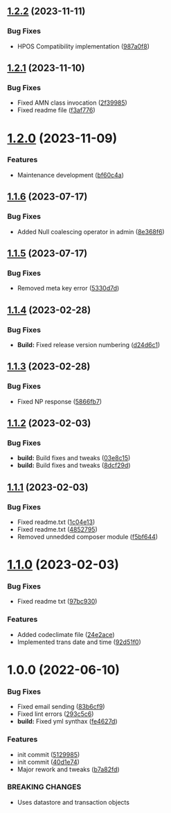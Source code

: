 ## [1.2.2](https://github.com/oblakstudio/woocommerce-nestpay/compare/v1.2.1...v1.2.2) (2023-11-11)


### Bug Fixes

* HPOS Compatibility implementation ([987a0f8](https://github.com/oblakstudio/woocommerce-nestpay/commit/987a0f893dae1cf170f66dd25220a90ed0277b06))

## [1.2.1](https://github.com/oblakstudio/woocommerce-nestpay/compare/v1.2.0...v1.2.1) (2023-11-10)


### Bug Fixes

* Fixed AMN class invocation ([2f39985](https://github.com/oblakstudio/woocommerce-nestpay/commit/2f399856430e2c44827a453e15d7cad7b2db0f41))
* Fixed readme file ([f3af776](https://github.com/oblakstudio/woocommerce-nestpay/commit/f3af776031d4e159ea53ea02f5fa436101d8b5f4))

# [1.2.0](https://github.com/oblakstudio/woocommerce-nestpay/compare/v1.1.6...v1.2.0) (2023-11-09)


### Features

* Maintenance development ([bf60c4a](https://github.com/oblakstudio/woocommerce-nestpay/commit/bf60c4ac669b27c5250aedb1a2ba8c77f63b2bf9))

## [1.1.6](https://github.com/oblakstudio/woocommerce-nestpay/compare/v1.1.5...v1.1.6) (2023-07-17)


### Bug Fixes

* Added Null coalescing operator in admin ([8e368f6](https://github.com/oblakstudio/woocommerce-nestpay/commit/8e368f6cf2ae8ff1692334278288ebfa9376b830))

## [1.1.5](https://github.com/oblakstudio/woocommerce-nestpay/compare/v1.1.4...v1.1.5) (2023-07-17)


### Bug Fixes

* Removed meta key error ([5330d7d](https://github.com/oblakstudio/woocommerce-nestpay/commit/5330d7de6a487246ba61586876ab95901405d94b))

## [1.1.4](https://github.com/oblakstudio/woocommerce-nestpay/compare/v1.1.3...v1.1.4) (2023-02-28)


### Bug Fixes

* **Build:** Fixed release version numbering ([d24d6c1](https://github.com/oblakstudio/woocommerce-nestpay/commit/d24d6c121720b58bd9f3dbdca60e57bea5810199))

## [1.1.3](https://github.com/oblakstudio/woocommerce-nestpay/compare/v1.1.2...v1.1.3) (2023-02-28)


### Bug Fixes

* Fixed NP response ([5866fb7](https://github.com/oblakstudio/woocommerce-nestpay/commit/5866fb7e2c93aa435cb272e6d023ed7b2b897350))

## [1.1.2](https://github.com/oblakstudio/woocommerce-nestpay/compare/v1.1.1...v1.1.2) (2023-02-03)


### Bug Fixes

* **build:** Build fixes and tweaks ([03e8c15](https://github.com/oblakstudio/woocommerce-nestpay/commit/03e8c1572c4f440b237bd8ac31b913bab6b02189))
* **build:** Build fixes and tweaks ([8dcf29d](https://github.com/oblakstudio/woocommerce-nestpay/commit/8dcf29dfffb5cacc7dc42b97419f16287068b6e1))

## [1.1.1](https://github.com/oblakstudio/woocommerce-nestpay/compare/v1.1.0...v1.1.1) (2023-02-03)


### Bug Fixes

* Fixed readme.txt ([1c04e13](https://github.com/oblakstudio/woocommerce-nestpay/commit/1c04e1342d358c974fe9ba635ae5fa5646a7da9f))
* Fixed readme.txt ([4852795](https://github.com/oblakstudio/woocommerce-nestpay/commit/48527956fb36bacc5045d7cde686389ba6135976))
* Removed unnedded composer module ([f5bf644](https://github.com/oblakstudio/woocommerce-nestpay/commit/f5bf644aaa9f552d4280bd92a3ecfe11b4717e1e))

# [1.1.0](https://github.com/oblakstudio/woocommerce-nestpay/compare/v1.0.0...v1.1.0) (2023-02-03)


### Bug Fixes

* Fixed readme txt ([97bc930](https://github.com/oblakstudio/woocommerce-nestpay/commit/97bc93090d94407bbe3816082a9bee0429d1b835))


### Features

* Added codeclimate file ([24e2ace](https://github.com/oblakstudio/woocommerce-nestpay/commit/24e2ace6204083c554d535f8bf02b0d2e09e842e))
* Implemented trans date and time ([92d51f0](https://github.com/oblakstudio/woocommerce-nestpay/commit/92d51f0d250fd112a2a29da65656443e0d8c43de))

# 1.0.0 (2022-06-10)


### Bug Fixes

* Fixed email sending ([83b6cf9](https://github.com/oblakstudio/woocommerce-nestpay/commit/83b6cf95216f53a54900800a6791b6613b19887d))
* Fixed lint errors ([293c5c6](https://github.com/oblakstudio/woocommerce-nestpay/commit/293c5c6bde7194bf720f580e64c409a64927391f))
* **build:** Fixed yml synthax ([fe4627d](https://github.com/oblakstudio/woocommerce-nestpay/commit/fe4627d28c9f3a6f4b7305490193ccd8700ebb26))


### Features

* init commit ([5129985](https://github.com/oblakstudio/woocommerce-nestpay/commit/512998596aaf046c51bac490ff8a59d4e0985a27))
* init commit ([40d1e74](https://github.com/oblakstudio/woocommerce-nestpay/commit/40d1e749c3e34e7af700c14b09a7978a11038106))
* Major rework and tweaks ([b7a82fd](https://github.com/oblakstudio/woocommerce-nestpay/commit/b7a82fde00d8e3ff1b76b24dbdcc8b5e19d04bf6))


### BREAKING CHANGES

* Uses datastore and transaction objects

